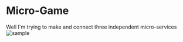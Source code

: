 # Micro-Game
Well I'm trying to make and connect three independent micro-services
![sample](https://user-images.githubusercontent.com/60891544/161630921-0835bc0e-71d4-409d-acdd-0f27d9448078.jpeg)
